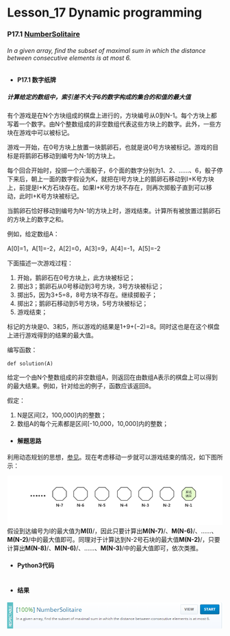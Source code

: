 # Lesson_17 Dynamic programming  

### P17.1 [NumberSolitaire](https://app.codility.com/programmers/lessons/17-dynamic_programming/number_solitaire/) 

###### In a given array, find the subset of maximal sum in which the distance between consecutive elements is at most 6.

* #### P17.1 数字纸牌

##### 计算给定的数组中，索引差不大于6的数字构成的集合的和值的最大值

有个游戏是在N个方块组成的棋盘上进行的，方块编号从0到N-1。每个方块上都写着一个数字。由N个整数组成的非空数组代表这些方块上的数字。此外，一些方块在游戏中可以被标记。

游戏一开始，在0号方块上放置一块鹅卵石，也就是说0号方块被标记。游戏的目标是将鹅卵石移动到编号为N-1的方块上。

每个回合开始时，投掷一个六面骰子，6个面的数字分别为1、2、……、6，骰子停下来后，朝上一面的数字假设为K，就把在I号方块上的鹅卵石移动到I+K号方块上，前提是I+K方石块存在。如果I+K号方块不存在，则再次掷骰子直到可以移动，此时I+K号方块被标记。

当鹅卵石恰好移动到编号为N-1的方块上时，游戏结束。计算所有被放置过鹅卵石的方块上的数字之和。


例如，给定数组A：

A[0]=1，A[1]=-2，A[2]=0，A[3]=9，A[4]=-1，A[5]=-2

下面描述一次游戏过程：

  1. 开始，鹅卵石在0号方块上，此方块被标记；
  2. 掷出3；鹅卵石从0号移动到3号方块，3号方块被标记；
  3. 掷出5，因为3+5=8，8号方块不存在。继续掷骰子；
  4. 掷出2；鹅卵石移动到5号方块，5号方块被标记；
  5. 游戏结束；

标记的方块是0、3和5，所以游戏的结果是1+9+(−2)=8。同时这也是在这个棋盘上进行游戏得到的结果的最大值。

编写函数：
```
def solution(A)
```

给定一个由N个整数组成的非空数组A，则返回在由数组A表示的棋盘上可以得到的最大结果。例如，针对给出的例子，函数应该返回8。


假定：

  1. N是区间[2，100,000]内的整数；
  2. 数组A的每个元素都是区间[-10,000，10,000]内的整数；

* #### 解题思路

利用动态规划的思想，[参见](https://mp.weixin.qq.com/s/CxJ_bB-1y3AxBVReO2YK5A)。现在考虑移动一步就可以游戏结束的情况，如下图所示：

![image](https://github.com/Anfany/Codility-Lessons-By-Python3/blob/master/L17_Dynamic%20programming/17.1.1.png)
假设到达编号为I的最大值为**M(I)**/，因此只要计算出**M(N-7)**/、**M(N-6)**/、……、**M(N-2)**/中的最大值即可。同理对于计算达到N-2号石块的最大值**M(N-2)**/，只要计算出**M(N-8)**/、**M(N-6)**/、……、**M(N-3)**/中的最大值即可，依次类推。

* #### Python3代码

```

```

* #### 结果


![image](https://github.com/Anfany/Codility-Lessons-By-Python3/blob/master/L17_Dynamic%20programming/17.1.png)
